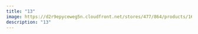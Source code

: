 ```yaml
---
title: "13"
image: https://d2r9epyceweg5n.cloudfront.net/stores/477/864/products/161-cb593de292db8439bf15124682741573-1024-1024.jpg
description: "13"
---
```

